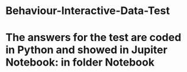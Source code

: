 # Behaviour-Interactive-Data-Test
# The answers for the test are coded in Python and showed in Jupiter Notebook: in folder Notebook
